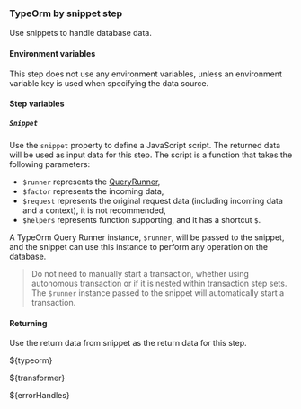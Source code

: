 ### TypeOrm by snippet step

Use snippets to handle database data.

#### Environment variables

This step does not use any environment variables, unless an environment variable key is used when specifying the data source.

#### Step variables

##### `Snippet`

Use the `snippet` property to define a JavaScript script. The returned data will be used as input data for this step. The script is
a function that takes the following parameters:

- `$runner` represents the [QueryRunner](https://orkhan.gitbook.io/typeorm/docs/query-runner),
- `$factor` represents the incoming data,
- `$request` represents the original request data (including incoming data and a context), it is not recommended,
- `$helpers` represents function supporting, and it has a shortcut `$`.

A TypeOrm Query Runner instance, `$runner`, will be passed to the snippet, and the snippet can use this instance to perform any operation on
the database.

> Do not need to manually start a transaction, whether using autonomous transaction or if it is nested within transaction step sets.
> The `$runner` instance passed to the snippet will automatically start a transaction.

#### Returning

Use the return data from snippet as the return data for this step.

${typeorm}

${transformer}

${errorHandles}
